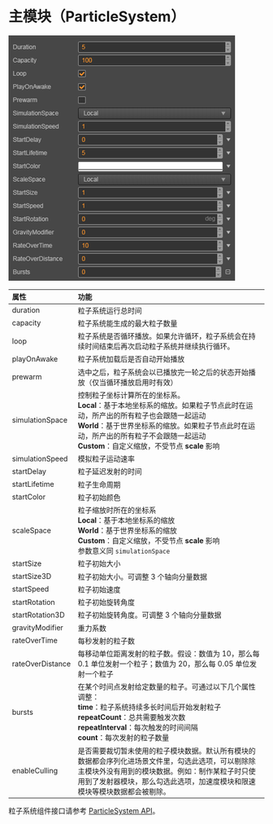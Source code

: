 # 主模块（ParticleSystem）

![main](particle-system/main.png)

| 属性 | 功能 |
| :--              | :-- |
| duration         | 粒子系统运行总时间 |
| capacity         | 粒子系统能生成的最大粒子数量 |
| loop             | 粒子系统是否循环播放。如果允许循环，粒子系统会在持续时间结束后再次启动粒子系统并继续执行循环。 |
| playOnAwake      | 粒子系统加载后是否自动开始播放 |
| prewarm          | 选中之后，粒子系统会以已播放完一轮之后的状态开始播放（仅当循环播放启用时有效） |
| simulationSpace  | 控制粒子坐标计算所在的坐标系。<br>**Local**：基于本地坐标系的缩放。如果粒子节点此时在运动，所产出的所有粒子也会跟随一起运动<br>**World**：基于世界坐标系的缩放。如果粒子节点此时在运动，所产出的所有粒子不会跟随一起运动<br>**Custom**：自定义缩放，不受节点 **scale** 影响 |
| simulationSpeed       | 模拟粒子运动速率 |
| startDelay       | 粒子延迟发射的时间 |
| startLifetime    | 粒子生命周期 |
| startColor       | 粒子初始颜色 |
| scaleSpace       | 粒子缩放时所在的坐标系<br>**Local**：基于本地坐标系的缩放<br>**World**：基于世界坐标系的缩放<br>**Custom**：自定义缩放，不受节点 **scale** 影响<br>参数意义同 `simulationSpace` |
| startSize        | 粒子初始大小 |
| startSize3D        | 粒子初始大小。可调整 3 个轴向分量数据 |
| startSpeed       | 粒子初始速度 |
| startRotation    | 粒子初始旋转角度 |
| startRotation3D    | 粒子初始旋转角度。可调整 3 个轴向分量数据 |
| gravityModifier  | 重力系数 |
| rateOverTime     | 每秒发射的粒子数 |
| rateOverDistance | 每移动单位距离发射的粒子数。假设：数值为 10，那么每 0.1 单位发射一个粒子；数值为 20，那么每 0.05 单位发射一个粒子 |
| bursts           | 在某个时间点发射给定数量的粒子。可通过以下几个属性调整：<br>**time**：粒子系统持续多长时间后开始发射粒子<br>**repeatCount**：总共需要触发次数<br>**repeatInterval**：每次触发的时间间隔<br>**count**：每次发射的粒子数量 |
| enableCulling | 是否需要裁切暂未使用的粒子模块数据。默认所有模块的数据都会序列化进场景文件里，勾选此选项，可以剔除除主模块外没有用到的模块数据。例如：制作某粒子时只使用到了发射器模块，那么勾选此选项，加速度模块和限速模块等模块数据都会被剔除。  |

粒子系统组件接口请参考 [ParticleSystem API](__APIDOC__/zh/classes/particle.particlesystem.html)。
